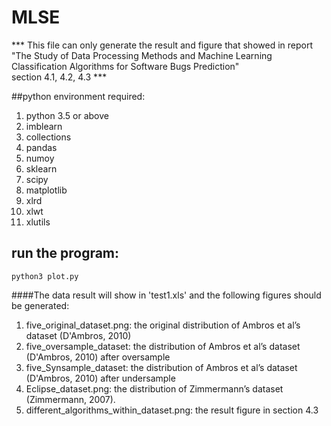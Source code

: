 # MLSE
*** This file can only generate the result and figure that showed in report   
"The Study of Data Processing Methods and Machine Learning Classification Algorithms for Software Bugs Prediction"  
section 4.1, 4.2, 4.3 ***

##python environment required:
1. python 3.5 or above
2. imblearn
3. collections
4. pandas
5. numoy
6. sklearn
7. scipy
8. matplotlib
9. xlrd
10. xlwt
11. xlutils

## run the program:
    python3 plot.py

####The data result will show in 'test1.xls' and the following figures should be generated:
1. five_original_dataset.png: the original distribution of Ambros et al’s dataset (D'Ambros, 2010) 
2. five_oversample_dataset: the distribution of Ambros et al’s dataset (D'Ambros, 2010)  after oversample
3. five_Synsample_dataset: the distribution of Ambros et al’s dataset (D'Ambros, 2010)  after undersample
4. Eclipse_dataset.png: the distribution of Zimmermann’s dataset (Zimmermann, 2007). 
5. different_algorithms_within_dataset.png: the result figure in section 4.3



